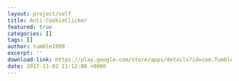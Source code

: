 ```yaml
---
layout: project/self
title: Anti-CookieClicker
featured: true
categories: []
tags: []
author: tumble1999
excerpt: ''
download-link: https://play.google.com/store/apps/details?id=com.TumbleNet.AntiCookieClicker&hl=en
date: 2017-11-02 11:12:08 +0000
---
```


